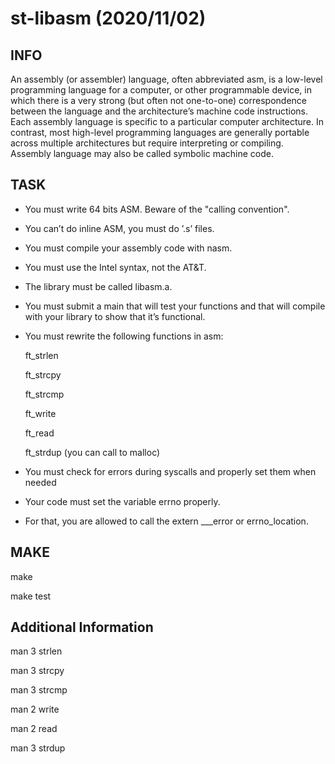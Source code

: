# st-libasm (2020/11/02)

## INFO
An assembly (or assembler) language, often abbreviated asm, is a low-level programming language for a computer, or other programmable device, in which there is a very strong (but often not one-to-one) correspondence between the language and the architecture’s machine code instructions. Each assembly language is specific to a particular computer architecture. In contrast, most high-level programming languages are generally portable across multiple architectures but require interpreting or compiling. Assembly language may also be called symbolic machine code.

## TASK
- You must write 64 bits ASM. Beware of the "calling convention".
- You can’t do inline ASM, you must do ’.s’ files.
- You must compile your assembly code with nasm.
- You must use the Intel syntax, not the AT&T.
- The library must be called libasm.a.
- You must submit a main that will test your functions and that will compile with your library to show that it’s functional.
- You must rewrite the following functions in asm:

  ft_strlen
  
  ft_strcpy
  
  ft_strcmp
  
  ft_write
  
  ft_read
  
  ft_strdup (you can call to malloc)
 
- You must check for errors during syscalls and properly set them when needed
- Your code must set the variable errno properly.
- For that, you are allowed to call the extern ___error or errno_location.

## MAKE
make

make test

## Additional Information
  man 3 strlen
  
  man 3 strcpy
  
  man 3 strcmp
  
  man 2 write
  
  man 2 read
  
  man 3 strdup
